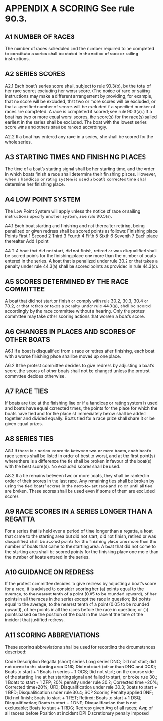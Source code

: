 # APPENDIX A SCORING See rule 90.3.

## A1 NUMBER OF RACES

The number of races scheduled and the number required to be completed to constitute a series shall be stated in the notice of race or sailing instructions.

## A2 SERIES SCORES

A2.1 Each boat’s series score shall, subject to rule 90.3(b), be the total of her race scores excluding her worst score. (The notice of race or sailing instructions may make a different arrangement by providing, for example, that no score will be excluded, that two or more scores will be excluded, or that a specified number of scores will be excluded if a specified number of races are completed. A race is completed if scored; see rule 90.3(a).) If a boat has two or more equal worst scores, the score(s) for the race(s) sailed earliest in the series shall be excluded. The boat with the lowest series score wins and others shall be ranked accordingly.

A2.2 If a boat has entered any race in a series, she shall be scored for the whole series.

## A3 STARTING TIMES AND FINISHING PLACES

The time of a boat’s starting signal shall be her starting time, and the order in which boats finish a race shall determine their finishing places. However, when a handicap or rating system is used a boat’s corrected time shall determine her finishing place.

## A4 LOW POINT SYSTEM

The Low Point System will apply unless the notice of race or sailing instructions specify another system; see rule 90.3(a).

A4.1 Each boat starting and finishing and not thereafter retiring, being penalized or given redress shall be scored points as follows:
Finishing place Points
First 1
Second 2
Third 3
Fourth 4
Fifth 5
Sixth 6
Seventh 7
Each place thereafter Add 1 point

A4.2 A boat that did not start, did not finish, retired or was disqualified shall be scored points for the finishing place one more than the number of boats entered in the series. A boat that is penalized under rule 30.2 or that takes a penalty under rule 44.3(a) shall be scored points as provided in rule 44.3(c).

## A5 SCORES DETERMINED BY THE RACE COMMITTEE

A boat that did not start or finish or comply with rule 30.2, 30.3, 30.4 or 78.2, or that retires or takes a penalty under rule 44.3(a), shall be scored accordingly by the race committee without a hearing. Only the protest committee may take other scoring actions that worsen a boat’s score.

## A6 CHANGES IN PLACES AND SCORES OF OTHER BOATS

A6.1 If a boat is disqualified from a race or retires after finishing, each boat with a worse finishing place shall be moved up one place.

A6.2 If the protest committee decides to give redress by adjusting a boat’s score, the scores of other boats shall not be changed unless the protest committee decides otherwise.

## A7 RACE TIES

If boats are tied at the finishing line or if a handicap or rating system is used and boats have equal corrected times, the points for the place for which the boats have tied and for the place(s) immediately below shall be added together and divided equally. Boats tied for a race prize shall share it or be given equal prizes.

## A8 SERIES TIES

A8.1 If there is a series-score tie between two or more boats, each boat’s race scores shall be listed in order of best to worst, and at the first point(s) where there is a difference the tie shall be broken in favour of the boat(s) with the best score(s). No excluded scores shall be used.

A8.2 If a tie remains between two or more boats, they shall be ranked in order of their scores in the last race. Any remaining ties shall be broken by using the tied boats’ scores in the next-to-last race and so on until all ties are broken. These scores shall be used even if some of them are excluded scores.

## A9 RACE SCORES IN A SERIES LONGER THAN A REGATTA

For a series that is held over a period of time longer than a regatta, a boat that came to the starting area but did not start, did not finish, retired or was disqualified shall be scored points for the finishing place one more than the number of boats that came to the starting area. A boat that did not come to the starting area shall be scored points for the finishing place one more than the number of boats entered in the series.

## A10 GUIDANCE ON REDRESS

If the protest committee decides to give redress by adjusting a boat’s score for a race, it is advised to consider scoring her (a) points equal to the average, to the nearest tenth of a point (0.05 to be rounded upward), of her points in all the races in the series except the race in question;
(b) points equal to the average, to the nearest tenth of a point (0.05 to be rounded upward), of her points in all the races before the race in question; or
(c) points based on the position of the boat in the race at the time of the incident that justified redress.

## A11 SCORING ABBREVIATIONS

These scoring abbreviations shall be used for recording the circumstances described:

Code Description Regatta (short) series Long series
DNC; Did not start; did not come to the starting area
DNS; Did not start (other than DNC and OCS); Boats to start + 1 Boats in series + 1
OCS; Did not start; on the course side of the starting line at her starting signal and failed to start, or broke rule 30.; 1 Boats to start + 1
ZFP; 20% penalty under rule 30.2; Corrected time +20%; Corrected time+20%;
UFD; Disqualification under rule 30.3; Boats to start + 1
BFD; Disqualification under rule 30.4; SCP Scoring Penalty applied
DNF; Did not finish; Boats to start + 1
RET; Retired; Boats to start + 1
DSQ; Disqualification; Boats to start + 1
DNE; Disqualification that is not excludable; Boats to start + 1
RDG; Redress given Avg of all races; Avg; of all racees before
Position at incident
DPI Discretionary penalty imposed
